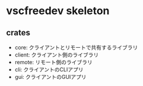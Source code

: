# vscfreedev skeleton

## crates

- core: クライアントとリモートで共有するライブラリ
- client: クライアント側のライブラリ
- remote: リモート側のライブラリ
- cli: クライアントのCLIアプリ
- gui: クライアントのGUIアプリ